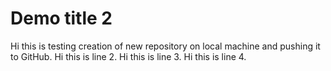 # Demo title 2
Hi this is testing creation of new repository on local machine and pushing it to GitHub.
Hi this is line 2.
Hi this is line 3.
Hi this is line 4.